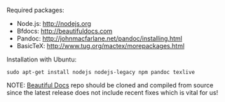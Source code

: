
Required packages:

- Node.js: http://nodejs.org
- Bfdocs: http://beautifuldocs.com
- Pandoc: http://johnmacfarlane.net/pandoc/installing.html
- BasicTeX: http://www.tug.org/mactex/morepackages.html

Installation with Ubuntu:

`sudo apt-get install nodejs nodejs-legacy npm pandoc texlive`

NOTE: [Beautiful Docs](https://github.com/beautiful-docs/beautiful-docs) repo should be cloned and compiled from source since the latest release does not include recent fixes which is vital for us!
